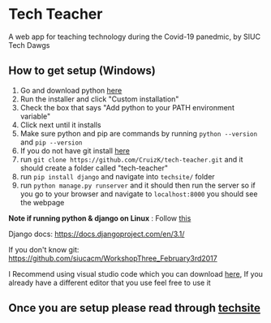 # Tech Teacher
A web app for teaching technology during the Covid-19 panedmic, by SIUC Tech Dawgs
## How to get setup (Windows)
 1.  Go and download python [here](https://www.python.org/)
 2. Run the installer and click "Custom installation"
 3. Check the box that says "Add python to your PATH environment variable"
 4. Click next until it installs
 5. Make sure python and pip are commands by running `python --version` and `pip --version`
 6. If you do not have git install [here](https://git-scm.com/downloads)
 7. run `git clone https://github.com/CruizK/tech-teacher.git` and it should create a folder called "tech-teacher"
 8. run `pip install django` and navigate into `techsite/` folder 
 9. run `python manage.py runserver` and it should then run the server so if  you go to your browser and navigate to `localhost:8000` you should see the webpage

**Note if running python & django on Linux** : Follow [this](https://www.howtoforge.com/tutorial/how-to-install-django-on-ubuntu/)

Django docs: https://docs.djangoproject.com/en/3.1/

If you don't know git: https://github.com/siucacm/WorkshopThree_February3rd2017

I Recommend using visual studio code which you can download [here](https://code.visualstudio.com/download), If you already have a different editor that you use feel free to use it

## Once you are setup please read through [techsite](techsite)